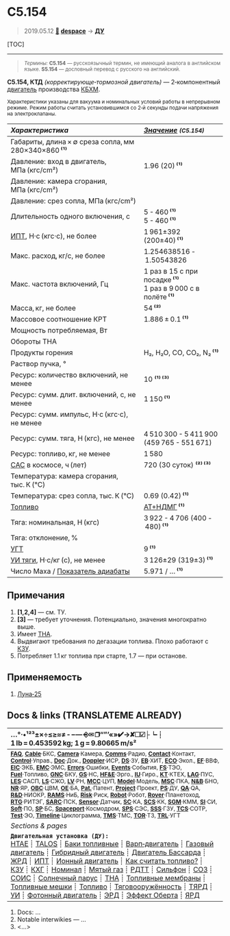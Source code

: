 # С5.154
> 2019.05.12 **[🚀](../index/index.md) [despace](index.md)** → **[ДУ](ps.md)**

[TOC]

---

> <small>*Термины:* **С5.154** — русскоязычный термин, не имеющий аналога в английском языке. **S5.154** — дословный перевод с русского на английский.</small>

**С5.154, КТД** *(корректирующе‑тормозной двигатель)* — 2‑компонентный [двигатель](ps.md) производства [КБХМ](zz_kbhm.md).

<small>

Характеристики указаны для вакуума и номинальных условий работы в непрерывном режиме. Режим работы считать установившимся со 2‑й секунды подачи напряжения на электроклапаны.

|*Характеристика*|*[Значение](si.md) <small>(С5.154)</small>*|
|:--|:--|
|Габариты, длина × ∅ среза сопла, мм  280×340×860 **⁽¹⁾**  |
|Давление: вход в двигатель, МПа (кгс/cm²)  |  1.96 (20) **⁽¹⁾**  |
|Давление: камера сгорания, МПа (кгс/cm²)  |  |
|Давление: срез сопла, МПа (кгс/cm²)  |  |
|Длительность одного включения, с  |  5 - 460 **⁽¹⁾**<br> 5 - 460 **⁽¹⁾**  |
|[ИПТ](ing.md), Н·с (кгс·с), не более  |  1 961±392 (200±40) **⁽¹⁾**  |
|Макс. расход, кг/с, не более  |  1.254638516 - 1.50543826  |
|Макс. частота включений, Гц  |  1 раз в 15 с при посадке **⁽¹⁾**<br> 1 раз в 9 000 с в полёте **⁽¹⁾**  |
|Масса, кг, не более  |  54 **⁽²⁾**  |
|Массовое соотношение КРТ  |  1.886 ± 0.1 **⁽¹⁾**  |
|Мощность потребляемая, Вт  |  |
|Обороты ТНА  |  |
|Продукты горения  |  H₂, H₂O, CO, CO₂, N₂ **⁽¹⁾**  |
|Раствор пучка, °  |  |
|Ресурс: количество включений, не менее  |  10 **⁽¹⁾ ⁽³⁾**  |
|Ресурс: сумм. длит. включений, c, не менее  |  1 150 **⁽¹⁾**  |
|Ресурс: сумм. импульс, Н·с (кгс·с), не менее  |   |
|Ресурс: сумм. тяга, Н (кгс), не менее  |  4 510 300 - 5 411 900<br> (459 765 - 551 671)  |
|Ресурс: топливо, кг, не менее  |  1 580  |
|[САС](lifetime.md) в космосе, ч (лет)  |  720 (30 суток) **⁽²⁾ ⁽³⁾**  |
|Температура: камера сгорания, тыс. К (℃)  |  |
|Температура: срез сопла, тыс. К (℃)  |  0.69 (0.42) **⁽¹⁾**  |
|[Топливо](fuel.md)  |  [АТ+НДМГ](at_plus.md) **⁽¹⁾**  |
|Тяга: номинальная, Н (кгс)  |  3 922 - 4 706 (400 - 480) **⁽¹⁾**  |
|Тяга: отклонение, %  |  |
|[УГТ](trl.md)|  9 **⁽¹⁾**  |
|[УИ тяги](isp.md), Н·с/кг (с), не менее  |  3 126±29 (319±3) **⁽¹⁾**  |
|Число Маха / [Показатель адиабаты](heat_cr.md)  |  5.971 / … **⁽¹⁾**  |

</small>



<p style="page-break-after:always"> </p>

## Примечания
   1. **[1,2,4]** — см. ТУ.
   1. **[3]** — требует уточнения. Потенциально, значения многократно выше.
   1. Имеет [ТНА](turbopump.md).
   1. Выдвигают требования по дегазации топлива. Плохо работают с [КЗУ](cinu.md).
   1. Потребляет 1.1 кг топлива при старте, 1.7 — при останове.



## Применяемость
   1. [Луна‑25](луна_25.md)



<p style="page-break-after:always"> </p>

## Docs & links (TRANSLATEME ALREADY)
|…°·•¹²³±×÷≤≥≈≠ ‑ −— ⎆✉ ❐“”’«»✔→✘☐☑├┕┆ 1 lb = 0.453592 kg; 1 g = 9.80665 m/s²|
|:--|
|<small>**[FAQ](faq.md)**, **[Cable](cable.md)**·БКС, **[Camera](camera.md)**·Камера, **[Comms](comms.md)**·Радио, **[Contact](contact.md)**·Контакт, **[Control](control.md)**·Управ., **[Doc](doc.md)**·Док., **[Doppler](doppler.md)**·ИСР, **[DS](ds.md)**·ЗУ, **[EB](eb.md)**·ХИТ, **[ECO](ecology.md)**·Экол., **[EF](ef.md)**·ВВФ, **[ElC](elc.md)**·ЭКБ, **[EMC](emc.md)**·ЭМС, **[Errors](error.md)**·Ошибки, **[Events](event.md)**·События, **[FS](fs.md)**·ТЭО, **[Fuel](fuel.md)**·Топливо, **[GNC](gnc.md)**·БКУ, **[GS](scs.md)**·НС, **[HF&E](hfe.md)**·Эрго., **[IU](iu.md)**·Гиро., **[KT](kt.md)**·КТЕХ, **[LAG](lag.md)**·ПУC, **[LES](les.md)**·САСП, **[LS](ls.md)**·СЖО, **[LV](lv.md)**·РН, **[MCC](mcc.md)**·ЦУП, **[Model](model.md)**·Модель, **[MSC](sc.md)**·ПКА, **[N&B](nnb.md)**·БНО, **[NR](nr.md)**·ЯР, **[OBC](obc.md)**·ЦВМ, **[OE](oe.md)**·БА, **[Pat.](патент.md)**·Патент, **[Project](project.md)**·Проект, **[PS](ps.md)**·ДУ, **[QA](quality.md)**·QA, **[R&D](rnd.md)**·НИОКР, **[RAMS](rams.md)**·НиБ, **[Risk](risk.md)**·Риск, **[Robot](robotics.md)**·Робот, **[Rover](rover.md)**·Планетоход, **[RTG](rtg.md)**·РИТЭГ, **[SARC](sarc.md)**·ПСК, **[Sensor](sensor.md)**·Датчик, **[SC](sc.md)**·КА, **[SCS](scs.md)**·КК, **[SGM](sgm.md)**·КММ, **[SI](si.md)**·СИ, **[Soft](soft.md)**·ПО, **[SP](sp.md)**·БС, **[Spaceport](spaceport.md)**·Космодром, **[SPS](sps.md)**·СЭС, **[SSS](sss.md)**·ГЗУ, **[TCS](tcs.md)**·СОТР, **[Test](test.md)**·ЭО, **[Timeline](timeline.md)**·Циклограмма, **[TMS](tms.md)**·ТМС, **[TOR](tor.md)**·ТЗ, **[TRL](trl.md)**·УГТ</small>|
|*Sections & pages*|
|**`Двигательная установка (ДУ):`**<br> [HTAE](htae.md) ┊ [TALOS](talos.md) ┊ [Баки топливные](fuel_tank.md) ┊ [Варп‑двигатель](warp_drive.md) ┊ [Газовый двигатель](cgt.md) ┊ [Гибридный двигатель](гбрд.md) ┊ [Двигатель Бассарда](bussard_ramjet.md) ┊ [ЖРД](lpr.md) ┊ [ИПТ](ing.md) ┊ [Ионный двигатель](иод.md) ┊ [Как считать топливо?](si.md) ┊ [КЗУ](cinu.md) ┊ [КХГ](cgs.md) ┊ [Номинал](nominal.md) ┊ [Мятый газ](exhsteam.md) ┊ [РДТТ](spr.md) ┊ [Сильфон](сильфон.md) ┊ [СОЗ](соз.md) ┊ [СОИС](соис.md) ┊ [Солнечный парус](солнечный_парус.md) ┊ [ТНА](turbopump.md) ┊ [Топливные мембраны](топливные_мембраны.md) ┊ [Топливные мешки](топливные_мешки.md) ┊ [Топливо](fuel.md) ┊ [Тяговооружённость](ttwr.md) ┊ [ТЯРД](тярд.md) ┊ [УИ](isp.md) ┊ [Фотонный двигатель](фотонный_двигатель.md) ┊ [ЭРД](epsp.md) ┊ [Эффект Оберта](oberth_eff.md) ┊ [ЯРД](ntr.md) |

   1. Docs: …
   1. Notable interwikies — …
   1. <…>
